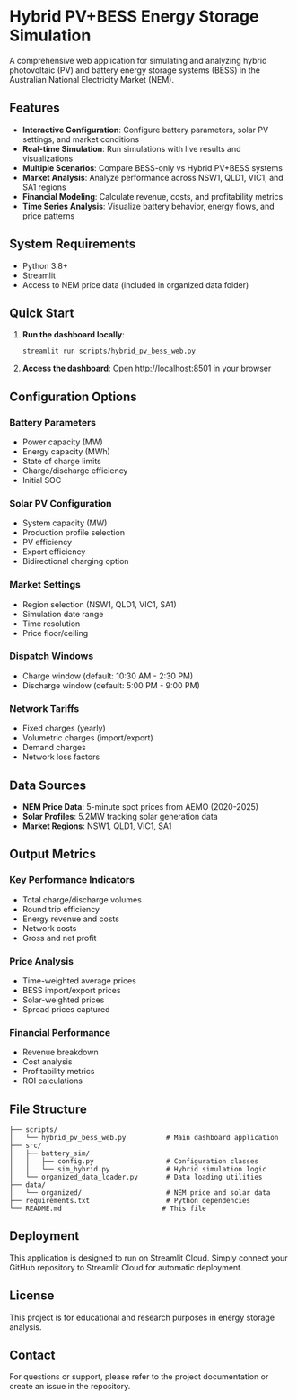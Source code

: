 # Hybrid PV+BESS Energy Storage Simulation

A comprehensive web application for simulating and analyzing hybrid photovoltaic (PV) and battery energy storage systems (BESS) in the Australian National Electricity Market (NEM).

## Features

- **Interactive Configuration**: Configure battery parameters, solar PV settings, and market conditions
- **Real-time Simulation**: Run simulations with live results and visualizations
- **Multiple Scenarios**: Compare BESS-only vs Hybrid PV+BESS systems
- **Market Analysis**: Analyze performance across NSW1, QLD1, VIC1, and SA1 regions
- **Financial Modeling**: Calculate revenue, costs, and profitability metrics
- **Time Series Analysis**: Visualize battery behavior, energy flows, and price patterns

## System Requirements

- Python 3.8+
- Streamlit
- Access to NEM price data (included in organized data folder)

## Quick Start

1. **Run the dashboard locally**:
   ```bash
   streamlit run scripts/hybrid_pv_bess_web.py
   ```

2. **Access the dashboard**: Open http://localhost:8501 in your browser

## Configuration Options

### Battery Parameters
- Power capacity (MW)
- Energy capacity (MWh)
- State of charge limits
- Charge/discharge efficiency
- Initial SOC

### Solar PV Configuration
- System capacity (MW)
- Production profile selection
- PV efficiency
- Export efficiency
- Bidirectional charging option

### Market Settings
- Region selection (NSW1, QLD1, VIC1, SA1)
- Simulation date range
- Time resolution
- Price floor/ceiling

### Dispatch Windows
- Charge window (default: 10:30 AM - 2:30 PM)
- Discharge window (default: 5:00 PM - 9:00 PM)

### Network Tariffs
- Fixed charges (yearly)
- Volumetric charges (import/export)
- Demand charges
- Network loss factors

## Data Sources

- **NEM Price Data**: 5-minute spot prices from AEMO (2020-2025)
- **Solar Profiles**: 5.2MW tracking solar generation data
- **Market Regions**: NSW1, QLD1, VIC1, SA1

## Output Metrics

### Key Performance Indicators
- Total charge/discharge volumes
- Round trip efficiency
- Energy revenue and costs
- Network costs
- Gross and net profit

### Price Analysis
- Time-weighted average prices
- BESS import/export prices
- Solar-weighted prices
- Spread prices captured

### Financial Performance
- Revenue breakdown
- Cost analysis
- Profitability metrics
- ROI calculations

## File Structure

```
├── scripts/
│   └── hybrid_pv_bess_web.py          # Main dashboard application
├── src/
│   ├── battery_sim/
│   │   ├── config.py                  # Configuration classes
│   │   └── sim_hybrid.py              # Hybrid simulation logic
│   └── organized_data_loader.py       # Data loading utilities
├── data/
│   └── organized/                     # NEM price and solar data
├── requirements.txt                   # Python dependencies
└── README.md                         # This file
```

## Deployment

This application is designed to run on Streamlit Cloud. Simply connect your GitHub repository to Streamlit Cloud for automatic deployment.

## License

This project is for educational and research purposes in energy storage analysis.

## Contact

For questions or support, please refer to the project documentation or create an issue in the repository.